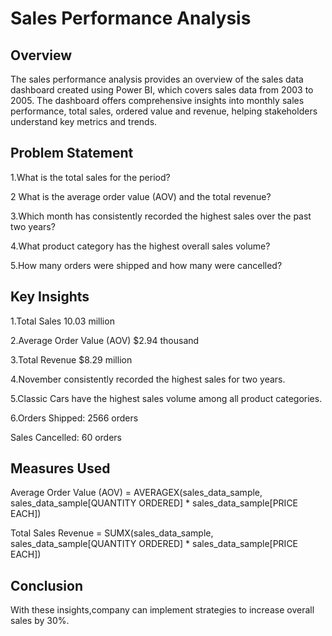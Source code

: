 # Sales Performance Analysis

## Overview
 The sales performance analysis  provides an overview of the sales data dashboard created using Power BI, which covers sales data from 2003 to 2005. The dashboard offers comprehensive insights into monthly sales performance, total sales, ordered value and revenue, helping stakeholders understand key metrics and trends.

 ## Problem Statement
1.What is the total sales for the period?

2 What is the average order value (AOV) and the total revenue?

3.Which month has consistently recorded the highest sales over the past two years?

4.What product category has the highest overall sales volume?

5.How many orders were shipped and how many were cancelled?

 ## Key Insights
1.Total Sales
10.03 million 

2.Average Order Value (AOV)
$2.94 thousand

3.Total Revenue
$8.29 million

4.November consistently recorded the highest sales for two years.

5.Classic Cars have the highest sales volume among all product categories.

6.Orders Shipped: 2566 orders

Sales Cancelled: 60 orders

## Measures Used

Average Order Value (AOV) = AVERAGEX(sales_data_sample, sales_data_sample[QUANTITY ORDERED] * sales_data_sample[PRICE EACH])

Total Sales Revenue = SUMX(sales_data_sample, sales_data_sample[QUANTITY ORDERED] * sales_data_sample[PRICE EACH])

## Conclusion
With these insights,company can implement strategies to increase overall sales by 30%.
